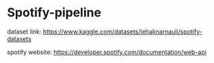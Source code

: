 # Spotify-pipeline

dataset link: https://www.kaggle.com/datasets/lehaknarnauli/spotify-datasets

spotify website: https://developer.spotify.com/documentation/web-api
